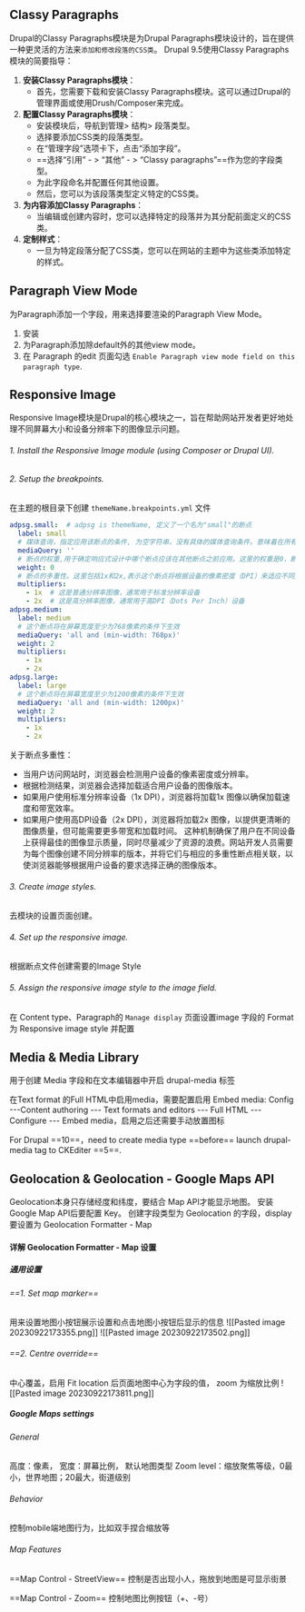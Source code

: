 ## Classy Paragraphs
Drupal的Classy Paragraphs模块是为Drupal Paragraphs模块设计的，旨在提供一种更灵活的方法来`添加和修改段落的CSS类`。
Drupal 9.5使用Classy Paragraphs模块的简要指导：
1. **安装Classy Paragraphs模块**：
    - 首先，您需要下载和安装Classy Paragraphs模块。这可以通过Drupal的管理界面或使用Drush/Composer来完成。
2. **配置Classy Paragraphs模块**：
    - 安装模块后，导航到管理> 结构> 段落类型。
    - 选择要添加CSS类的段落类型。
    - 在“管理字段”选项卡下，点击“添加字段”。
    - ==选择“引用” - > “其他” - > “Classy paragraphs”==作为您的字段类型。
    - 为此字段命名并配置任何其他设置。
    - 然后，您可以为该段落类型定义特定的CSS类。
3. **为内容添加Classy Paragraphs**：
    - 当编辑或创建内容时，您可以选择特定的段落并为其分配前面定义的CSS类。
4. **定制样式**：
    - 一旦为特定段落分配了CSS类，您可以在网站的主题中为这些类添加特定的样式。

## Paragraph View Mode
为Paragraph添加一个字段，用来选择要渲染的Paragraph View Mode。
1. 安装
2. 为Paragraph添加除default外的其他view mode。
3. 在 Paragraph 的edit 页面勾选 `Enable Paragraph view mode field on this paragraph type`.

## Responsive Image
Responsive Image模块是Drupal的核心模块之一，旨在帮助网站开发者更好地处理不同屏幕大小和设备分辨率下的图像显示问题。
###### 1. Install the Responsive Image module (using Composer or Drupal UI).
###### 2. Setup the breakpoints.
在主题的根目录下创建 `themeName.breakpoints.yml` 文件
```yml
adpsg.small:  # adpsg is themeName, 定义了一个名为"small"的断点
  label: small  
  # 媒体查询，指定应用该断点的条件, 为空字符串，没有具体的媒体查询条件。意味着在所有屏幕宽度下都生效。
  mediaQuery: '' 
  # 断点的权重,用于确定响应式设计中哪个断点应该在其他断点之前应用。这里的权重是0，断点的优先级较低。
  weight: 0  
  # 断点的多重性。这里包括1x和2x,表示这个断点将根据设备的像素密度（DPI）来适应不同分辨率的屏幕
  multipliers:  
    - 1x  # 这是普通分辨率图像，通常用于标准分辨率设备
    - 2x  # 这是高分辨率图像，通常用于高DPI（Dots Per Inch）设备
adpsg.medium:  
  label: medium  
  # 这个断点将在屏幕宽度至少为768像素的条件下生效
  mediaQuery: 'all and (min-width: 768px)'  
  weight: 2  
  multipliers:  
    - 1x  
    - 2x  
adpsg.large:  
  label: large  
  # 这个断点将在屏幕宽度至少为1200像素的条件下生效
  mediaQuery: 'all and (min-width: 1200px)'  
  weight: 2  
  multipliers:  
    - 1x  
    - 2x
```
关于断点多重性：
- 当用户访问网站时，浏览器会检测用户设备的像素密度或分辨率。
- 根据检测结果，浏览器会选择加载适合用户设备的图像版本。
- 如果用户使用标准分辨率设备（1x DPI），浏览器将加载1x 图像以确保加载速度和带宽效率。
- 如果用户使用高DPI设备（2x DPI），浏览器将加载2x 图像，以提供更清晰的图像质量，但可能需要更多带宽和加载时间。
这种机制确保了用户在不同设备上获得最佳的图像显示质量，同时尽量减少了资源的浪费。网站开发人员需要为每个图像创建不同分辨率的版本，并将它们与相应的多重性断点相关联，以使浏览器能够根据用户设备的要求选择正确的图像版本。
###### 3. Create image styles.
去模块的设置页面创建。
###### 4. Set up the responsive image.
根据断点文件创建需要的Image Style
###### 5. Assign the responsive image style to the image field.
在 Content type、Paragraph的 `Manage display` 页面设置image 字段的 Format 为 Responsive image style 并配置

## Media & Media Library
用于创建 Media 字段和在文本编辑器中开启 drupal-media 标签

在Text format 的Full HTML中启用media，需要配置启用 Embed media: Config ---Content authoring --- Text formats and editors --- Full HTML --- Configure --- Embed media，启用之后还需要手动放置图标

For Drupal ==10==，need to create media type ==before== launch drupal-media tag to CKEditer ==5==.

## Geolocation & Geolocation - Google Maps API
Geolocation本身只存储经度和纬度，要结合 Map API才能显示地图。
安装Google Map API后要配置 Key。
创建字段类型为 Geolocation 的字段，display 要设置为 Geolocation Formatter - Map
#### 详解  Geolocation Formatter - Map 设置
##### 通用设置
###### ==1. Set map marker==
用来设置地图小按钮展示设置和点击地图小按钮后显示的信息
![[Pasted image 20230922173355.png]]
![[Pasted image 20230922173502.png]]

###### ==2. Centre override==
中心覆盖，启用 Fit location 后页面地图中心为字段的值， zoom 为缩放比例
![[Pasted image 20230922173811.png]]

##### Google Maps settings 
###### General
高度：像素， 宽度：屏幕比例， 默认地图类型
Zoom level：缩放聚焦等级，0最小，世界地图；20最大，街道级别
###### Behavior
控制mobile端地图行为，比如双手捏合缩放等

###### Map Features
==Map Control - StreetView==
控制是否出现小人，拖放到地图是可显示街景

==Map Control - Zoom==
控制地图比例按钮（+、-号）

